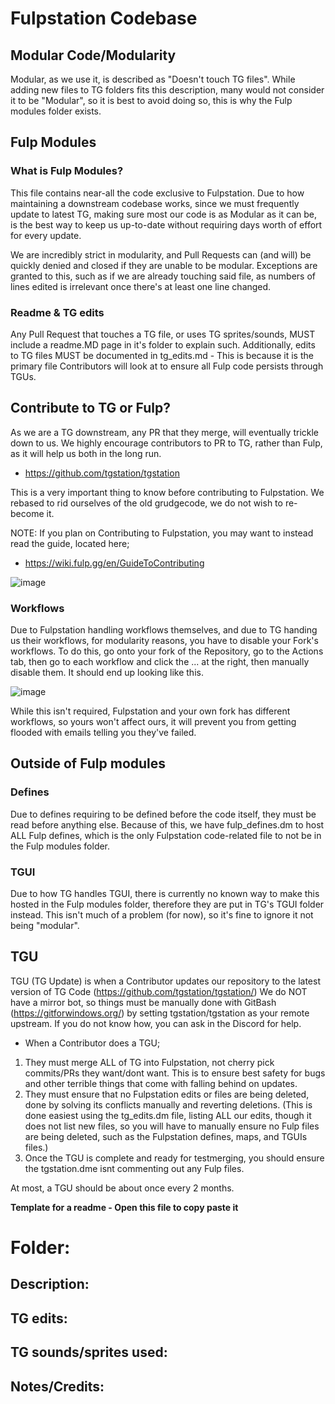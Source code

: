 # Fulpstation Codebase


## Modular Code/Modularity

Modular, as we use it, is described as "Doesn't touch TG files". 
While adding new files to TG folders fits this description, many would not consider it to be "Modular", so it is best to avoid doing so, this is why the Fulp modules folder exists.

## Fulp Modules

### What is Fulp Modules?

This file contains near-all the code exclusive to Fulpstation.
Due to how maintaining a downstream codebase works, since we must frequently update to latest TG, making sure most our code is as Modular as it can be, is the best way to keep us up-to-date without requiring days worth of effort for every update.

We are incredibly strict in modularity, and Pull Requests can (and will) be quickly denied and closed if they are unable to be modular. Exceptions are granted to this, such as if we are already touching said file, as numbers of lines edited is irrelevant once there's at least one line changed.

### Readme & TG edits

Any Pull Request that touches a TG file, or uses TG sprites/sounds, MUST include a readme.MD page in it's folder to explain such.
Additionally, edits to TG files MUST be documented in tg_edits.md - This is because it is the primary file Contributors will look at to ensure all Fulp code persists through TGUs.

## Contribute to TG or Fulp?

As we are a TG downstream, any PR that they merge, will eventually trickle down to us. We highly encourage contributors to PR to TG, rather than Fulp, as it will help us both in the long run.
- <https://github.com/tgstation/tgstation>

This is a very important thing to know before contributing to Fulpstation. We rebased to rid ourselves of the old grudgecode, we do not wish to re-become it.

NOTE: If you plan on Contributing to Fulpstation, you may want to instead read the guide, located here;
- <https://wiki.fulp.gg/en/GuideToContributing>

![image](https://i.imgur.com/4p3iTRx.jpg)

### Workflows

Due to Fulpstation handling workflows themselves, and due to TG handing us their workflows, for modularity reasons, you have to disable your Fork's workflows. To do this, go onto your fork of the Repository, go to the Actions tab, then go to each workflow and click the ... at the right, then manually disable them. It should end up looking like this.

![image](https://i.imgur.com/eFiVVH9.png)

While this isn't required, Fulpstation and your own fork has different workflows, so yours won't affect ours, it will prevent you from getting flooded with emails telling you they've failed.

## Outside of Fulp modules

### Defines

Due to defines requiring to be defined before the code itself, they must be read before anything else.
Because of this, we have fulp_defines.dm to host ALL Fulp defines, which is the only Fulpstation code-related file to not be in the Fulp modules folder.

### TGUI

Due to how TG handles TGUI, there is currently no known way to make this hosted in the Fulp modules folder, therefore they are put in TG's TGUI folder instead. This isn't much of a problem (for now), so it's fine to ignore it not being "modular".

## TGU

TGU (TG Update) is when a Contributor updates our repository to the latest version of TG Code (<https://github.com/tgstation/tgstation/>)
We do NOT have a mirror bot, so things must be manually done with GitBash (<https://gitforwindows.org/>) by setting tgstation/tgstation as your remote upstream. If you do not know how, you can ask in the Discord for help.

- When a Contributor does a TGU;
1) They must merge ALL of TG into Fulpstation, not cherry pick commits/PRs they want/dont want. This is to ensure best safety for bugs and other terrible things that come with falling behind on updates.
2) They must ensure that no Fulpstation edits or files are being deleted, done by solving its conflicts manually and reverting deletions. (This is done easiest using the tg_edits.dm file, listing ALL our edits, though it does not list new files, so you will have to manually ensure no Fulp files are being deleted, such as the Fulpstation defines, maps, and TGUIs files.)
3) Once the TGU is complete and ready for testmerging, you should ensure the tgstation.dme isnt commenting out any Fulp files.

At most, a TGU should be about once every 2 months.

**Template for a readme - Open this file to copy paste it**

# Folder: 
<!-- Name of the older, simple stuff. -->

## Description:

<!-- Basic description of the Pull Request -->

## TG edits:

<!-- Any TG files this folder might be touching. -->

## TG sounds/sprites used:

<!-- Any TG sprites/sounds this folder might using. -->

## Notes/Credits:

<!-- Credits for said PR, if it's a port of something, link the original PR. -->
